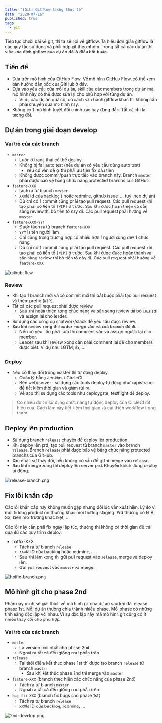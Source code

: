 ```yaml
---
title: "[Git] Gitflow trong thực tế"
date: "2020-07-16"
published: true
tags:
  - git
---
```


Tiếp tục chuỗi bài về git, thì ta sẽ nói về gitflow. Ta hiểu đơn giản gitflow là các quy tắc sử dụng và phối hợp git theo nhóm.
Trong tất cả các dự án thì việc xác định gitflow của dự án đó là điều bắt buộc.

## Tiền đề
* Dựa trên mô hình của GitHub Flow. Về mô hình GitHub Flow, có thể xem bản hướng dẫn gốc của GitHub [ở đây](https://guides.github.com/introduction/flow/).
* Dựa vào yêu cầu của mỗi dự án, skill của các members trong dự án mà mô hình này có thể được sửa lại cho phù hợp với từng dự án.
    * Ví dụ các dự án quá cũ, có cách vận hành gitflow khác thì không cần phải chuyển qua mô hình này.
* Không có 1 mô hình tuyệt đối chính xác hay đúng đắn. Tất cả chỉ là tương đối.

## Dự án trong giai đoạn develop

### Vai trò của các branch

* `master`
    * Luôn ở trạng thái có thể deploy.
    * Không bị fail auto test (nếu dự án có yêu cầu dùng auto test)
        * nếu có vấn đề gì thì phải ưu tiên fix đầu tiên
    * Không được commit/push trực tiếp vào branch này. Branch `master` phải được bảo vệ bằng chức năng protected branchs của GitHub.
* `feature-XXX`
    * tách ra từ branch `master`
    * `XXX`là id của backlog ( hoặc redmine, github issue, ... tuỳ theo dự án)
    * Dù chỉ có 1 commit cũng phải tạo pull request. Các pull request khi tạo phải có tiền tố `[WIP]` ở trước. Sau khi được hoàn thiện và sẵn sàng review thì bỏ tiền tố này đi. Các pull request phải hướng về `master`.
* `feature-XXX-YYY`
    * Được tách ra từ branch `feature-XXX`
    * `YYY` là tên người làm.
    * Chỉ dùng trong trường hợp có nhiều hơn 1 người cùng dev 1 chức năng.
    * Dù chỉ có 1 commit cũng phải tạo pull request. Các pull request khi tạo phải có tiền tố `[WIP]` ở trước. Sau khi được được hoàn thành và sẵn sàng review thì bỏ tiền tố này đi. Các pull request phải hướng về `feature-XXX`.

![github-flow](/GitHubFlow.png?width=400px)

### Review
* Khi tạo 1 branch mới và có commit mới thì bắt buộc phải tạo pull request và thêm prefix `[WIP]`.
* Tất cả các pull request phải được review.
    * Sau khi hoàn thiện xong chức năng và sẵn sàng review thì bỏ `[WIP]`đi và assign lại cho leader.
* Sử dụng các công cụ chatwork/slack để yêu cầu được review.
* Sau khi review xong thì leader merge vào và xoá branch đó đi.
    * Nếu có yêu cầu phải sửa thì comment vào và assign ngược lại cho member.
    * Leader sau khi review xong cần phải comment lại để cho members được biết. Ví dụ như LGTM, :+1:, ...

### Deploy

* Nếu có thay đổi trong master thì tự động deploy.
    * Quản lý bằng Jenkins / CircleCI
    * Bên web/server : sử dụng các tools deploy tự động như capistrano để tiết kiệm thời gian và giảm rủi ro.
    * Về app thì sử dụng các tools như deploygate, testflight để deploy.

> Có nhiều dự án sử dụng chức năng tự động deploy của CircleCI rất hiệu quả. Cách làm này tiết kiệm thời gian và cải thiện workflow trong team.

## Deploy lên production
* Sử dụng branch `release` chuyên để deploy lên production.
* Khi deploy lên prd, tạo pull request từ branch `master` vào branch `release`. Branch `release` phải được bảo vệ bằng chức năng protected branchs của GitHub.
* Xác nhận sự thay đổi, nếu không có vấn đề gì thì merge vào `release`.
* Sau khi merge xong thì deploy lên server prd. Khuyến khích dùng deploy tự động.

![release-branch.png](/release-branch.png)

## Fix lỗi khẩn cấp

Các lỗi khẩn cấp này không muốn gặp nhưng đôi lúc vẫn xuất hiện. Lý do vì môi trường production thường khác môi trường staging. Prd thường có ELB, S3, biến môi trường khác biệt, ...

Các lỗi này cần phải fix ngay lập tức, thường thì không có thời gian để trải qua đủ các quy trình deploy.

* hotfix-XXX
    * Tách ra từ branch `release`
    * `XXX`là ID của backlog hoặc redmine, ...
    * Sau khi làm xong thì gửi pull request vào `release`, merge và deploy lên.
    * Gửi pull request vào `master` và merge.

![hotfix-branch.png](/hotfix-branch.png)

## Mô hình git cho phase 2nd

Phần này mình sẽ giải thích về mô hình git của dự án sau khi đã release phase 1st.
Mỗi dự án thường chia thành nhiều phase. Mỗi phase có những tính năng độc lập với nhau.
Vì sự độc lập này mà mô hình git cũng có ít nhiều thay đổi cho phù hợp.


### Vai trò của các branch

* `master`
    * Là version mới nhất cho phase 2nd
    * Ngoài ra tất cả đều giống như phần trên.
* `release`
    * Tại thời điểm kết thúc phase 1st thì được tạo branch `release` từ branch `master`
        * Sau khi kết thúc phase 2nd thì merge vào `master`
* `feature-XXX` (branch thực hiện các chức năng của phase 2nd）
    * Tách ra từ branch `master`
    * Ngoài ra tất cả đều giống như phần trên.
* `bug-fix-XXX` (branch fix bugs cho phase 1st）
    * Tách ra từ branch `release`
    * `XXX`là ID của backlog, redmine, ...

![2nd-develop.png](/2nd-develop.png)
